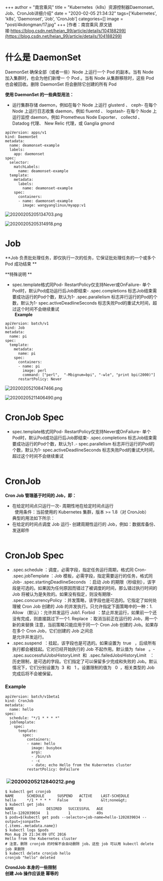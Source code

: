 +++
author = "南宫乘风"
title = "Kubernetes（k8s）资源控制器Daemonset、Job、CronJob详细介绍"
date = "2020-02-05 21:34:32"
tags=['Kubernetes', 'k8s', 'Daemonset', 'Job', 'CronJob']
categories=[]
image = "post/4kdongman/17.jpg"
+++
[作者：南宫乘风   原文链接:https://blog.csdn.net/heian_99/article/details/104188299](https://blog.csdn.net/heian_99/article/details/104188299)

# 什么是 DaemonSet 

DaemonSet 确保全部（或者一些）Node 上运行一个 Pod 的副本。当有 Node 加入集群时，也会为他们新增一 个 Pod 。当有 Node 从集群移除时，这些 Pod 也会被回收。删除 DaemonSet 将会删除它创建的所有 Pod

**使用 DaemonSet 的一些典型用法：**
- 运行集群存储 daemon，例如在每个 Node 上运行 glusterd 、 ceph- 在每个 Node 上运行日志收集 daemon，例如 fluentd 、 logstash- 在每个 Node 上运行监控 daemon，例如 Prometheus Node Exporter、 collectd 、Datadog 代理、 New Relic 代理，或 Ganglia gmond
 

```
apiVersion: apps/v1
kind: DaemonSet
metadata:
  name: deamonset-example
  labels:
    app: daemonset
spec:
  selector:
    matchLabels:
      name: deamonset-example
  template:
    metadata:
      labels:
        name: deamonset-example
    spec:
      containers:
      - name: daemonset-example
        image: wangyanglinux/myapp:v1

```

![20200205205134703.png](https://img-blog.csdnimg.cn/20200205205134703.png)

![20200205205314918.png](https://img-blog.csdnimg.cn/20200205205314918.png)

# Job 

**Job 负责批处理任务，即仅执行一次的任务，它保证批处理任务的一个或多个 Pod 成功结束 **

**特殊说明 **
- spec.template格式同Pod- RestartPolicy仅支持Never或OnFailure- 单个Pod时，默认Pod成功运行后Job即结束- .spec.completions 标志Job结束需要成功运行的Pod个数，默认为1- .spec.parallelism 标志并行运行的Pod的个数，默认为1- spec.activeDeadlineSeconds 标志失败Pod的重试大时间，超过这个时间不会继续重试<br>  
**Example**

```
apiVersion: batch/v1
kind: Job
metadata:
  name: pi
spec:
  template:
    metadata:
      name: pi
    spec:
      containers:
      - name: pi
        image: perl
        command: ["perl",  "-Mbignum=bpi", "-wle", "print bpi(2000)"]
      restartPolicy: Never

```

![20200205210847466.png](https://img-blog.csdnimg.cn/20200205210847466.png)

![20200205211406490.png](https://img-blog.csdnimg.cn/20200205211406490.png)

# CronJob Spec 
- spec.template格式同Pod- RestartPolicy仅支持Never或OnFailure- 单个Pod时，默认Pod成功运行后Job即结束- .spec.completions 标志Job结束需要成功运行的Pod个数，默认为1 .- spec.parallelism 标志并行运行的Pod的个数，默认为1- spec.activeDeadlineSeconds 标志失败Pod的重试大时间，超过这个时间不会继续重试<br>  
# CronJob 

**Cron Job 管理基于时间的 Job，即：**
- 在给定时间点只运行一次- 周期性地在给定时间点运行<br>  
使用条件：当前使用的 Kubernetes 集群，版本 &gt;= 1.8（对 CronJob）<br> 典型的用法如下所示：
- 在给定的时间点调度 Job 运行- 创建周期性运行的 Job，例如：数据库备份、发送邮件<br>  
# CronJob Spec 
- .spec.schedule ：调度，必需字段，指定任务运行周期，格式同 Cron- .spec.jobTemplate ：Job 模板，必需字段，指定需要运行的任务，格式同 Job- .spec.startingDeadlineSeconds  ：启动 Job 的期限（秒级别），该字段是可选的。如果因为任何原因而错过了被调度的时间，那么错过执行时间的 Job 将被认为是失败的。如果没有指定，则没有期限- .spec.concurrencyPolicy ：并发策略，该字段也是可选的。它指定了如何处理被 Cron Job 创建的 Job 的并发执行。只允许指定下面策略中的一种：1. Allow （默认）：允许并发运行 Job1. Forbid  ：禁止并发运行，如果前一个还没有完成，则直接跳过下一个1. Replace ：取消当前正在运行的 Job，用一个新的来替换
注意，当前策略只能应用于同一个 Cron Job 创建的 Job。如果存在多个 Cron Job，它们创建的 Job 之间总<br> 是允许并发运行。
- .spec.suspend  ：挂起，该字段也是可选的。如果设置为  true   ，后续所有执行都会被挂起。它对已经开始执行的 Job 不起作用。默认值为  false   。- .spec.successfulJobsHistoryLimit  和  .spec.failedJobsHistoryLimit   ：历史限制，是可选的字段。它们指定了可以保留多少完成和失败的 Job。默认情况下，它们分别设置为  3  和   1 。设置限制的值为   0  ，相关类型的 Job 完成后将不会被保留。
### Example

```
apiVersion: batch/v1beta1
kind: CronJob
metadata:
  name: hello
spec:
  schedule: "*/1 * * * *"
  jobTemplate:
    spec:
      template:
        spec:
          containers:
          - name: hello
            image: busybox
            args:
            - /bin/sh
            - -c
            - date; echo Hello from the Kubernetes cluster
          restartPolicy: OnFailure

```

###  ![20200205212840212.png](https://img-blog.csdnimg.cn/20200205212840212.png)

```
$ kubectl get cronjob
NAME      SCHEDULE      SUSPEND   ACTIVE    LAST-SCHEDULE
hello     */1 * * * *   False     0         &lt;none&gt;
$ kubectl get jobs
NAME               DESIRED   SUCCESSFUL   AGE
hello-1202039034   1         1            49s
$ pods=$(kubectl get pods --selector=job-name=hello-1202039034 --output=jsonpath=
{.items..metadata.name})
$ kubectl logs $pods
Mon Aug 29 21:34:09 UTC 2016
Hello from the Kubernetes cluster
# 注意，删除 cronjob 的时候不会自动删除 job，这些 job 可以用 kubectl delete job 来删除
$ kubectl delete cronjob hello
cronjob "hello" deleted

```

**CrondJob 本身的一些限制 <br> 创建 Job 操作应该是 幂等的**<br>  

 

